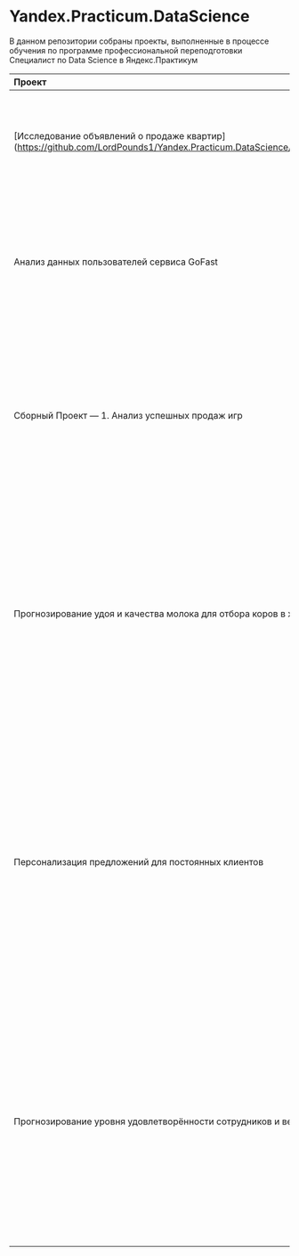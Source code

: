 # Yandex.Practicum.DataScience

В данном репозитории собраны проекты, выполненные в процессе обучения по программе профессиональной переподготовки Специалист по Data Science в Яндекс.Практикум

| Проект                | Описание               | Библиотеки                  | Навыки                       |
| :-------------------- | :--------------------- |:---------------------------| :---------------------------|
| [Исследование объявлений о продаже квартир] (https://github.com/LordPounds1/Yandex.Practicum.DataScience/blob/LordPounds1.github.io/1.%20Исследование%20объявлений%20о%20продаже%20квартир.ipynb) | Анализ рынка недвижимости Санкт-Петербурга и Ленинградкой области, выявление аномалий для отслеживания мошеннической деятельности | `Pandas` `NumPy` `Matplotlib` `Seaborn` | `Data Analysis` `Маркетинг_анализ` |
| Анализ данных пользователей сервиса GoFast | Статистический анализ поездок пользователей сервиса аренды самокатов в разных городах, проверка гипотез о предпочтениях пользователей и оптимизация тарифов для увеличения дохода компании | `Pandas` `NumPy` `Matplotlib` `Seaborn` `scipy` | `Data Analysis` `Маркетинг_анализ` |
| Сборный Проект — 1. Анализ успешных продаж игр  | Исследование факторов, влияющих на успешность компьютерных игр, на основе данных о продажах, оценках и жанрах. Анализ предпочтений игроков в различных регионах и рекомендации по выбору платформ, жанров и возрастных категорий для оптимизации рекламных кампаний  | `Pandas` `NumPy` `Matplotlib` `Seaborn` `Scipy`| `Data Analysis` `Маркетинг_анализ` |
| Прогнозирование удоя и качества молока для отбора коров в хозяйстве | Разработка двух моделей машинного обучения: одна предсказывает годовой удой коровы, другая — вероятность получения вкусного молока. Проект помогает фермеру объективно оценить потенциальных бурёнок, отбирая только тех, которые соответствуют строгим требованиям по качеству и количеству молока, на основе данных ассоциации "ЭкоФерма" | `Pandas` `NumPy` `Matplotlib` `Seaborn` `Phik` `Scipy` `Sklearn` | `ML` `Data Analysis` |
| Персонализация предложений для постоянных клиентов | Разработка модели машинного обучения для предсказания вероятности снижения покупательской активности клиентов интернет-магазина «В один клик». Анализ поведения клиентов и сегментация по прибыльности помогут создать персонализированные предложения для увеличения их вовлечённости и удержания. В проекте используются данные о взаимодействии с клиентами, продуктовых предпочтениях и активности на сайте | `Pandas` `NumPy` `Matplotlib` `Seaborn` `Phik` `Sklearn` `SHAP` `Pipeline`  | `ML` `Data Analysis` `Маркетинг_анализ` |
| Прогнозирование уровня удовлетворённости сотрудников и вероятности увольнений для оптимизации HR-процессов | Разработка двух моделей машинного обучения: одна предсказывает уровень удовлетворённости сотрудников, другая — вероятность их увольнения. Проект помогает HR-аналитикам компании «Работа с заботой» предлагать решения для снижения оттока сотрудников и минимизации рисков, связанных с внезапными увольнениями, на основе данных о характеристиках сотрудников | `Pandas` `NumPy` `Matplotlib` `Seaborn` `Phik` `Sklearn` `SHAP` `SMAPE` `Pipeline` | `ML` `Data Analysis` `HR Analytics`|




